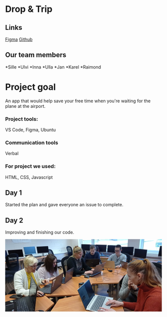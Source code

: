 # Drop & Trip

## Links

[Figma](https://www.figma.com/file/vn8XmMlmkXJHiH5BMpXQxA/Drop'N'Trip?node-id=0%3A1&t=IrEZWtRTWWB0J47p-1)
[Github](https://github.com/kuressaareametikool/kig-dropntrip)

## Our team members
*Sille
*Ulvi
*Inna
*Ulla
*Jan
*Karel
*Raimond

# Project goal
An app that would help save your free time when you're waiting for the plane at the airport.

### Project tools:
VS Code, Figma, Ubuntu

### Communication tools
Verbal

### For project we used: 
HTML, CSS, Javascript

## Day 1
Started the plan and gave everyone an issue to complete.

## Day 2
Improving and finishing our code.

![Our team](https://github.com/kuressaareametikool/kig-dropntrip/blob/main/images/img1.jpg)


